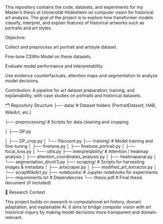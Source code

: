 This repository contains the code, datasets, and experiments for my Master’s thesis at Universität Hildesheim on computer vision for historical art analysis.
The goal of the project is to explore how transformer models classify, interpret, and explain features of historical artworks such as portraits and art styles.

Objective:

Collect and preprocess art portrait and artstyle dataset.

Fine-tune CSWin Model on these datasets.

Evaluate model performance and interpretability.

Use evidence counterfactuals, attention maps and segmentation to analyze model decisions.

Contribution: A pipeline for art dataset preparation, training, and explainability, with case studies on portraits and historical datasets.

🗂 Repository Structure
├── data/  # Dataset folders (PortraitDataset, HAB, WikiArt, etc.)

├── preprocessing/                # Scripts for data cleaning and cropping

│   ├── DP.py

│   ├── DP_crop.py
│   └── filecount.py
├── training/                     # Model training and fine-tuning
│   ├── finetune.py
│   ├── finetune_portrait.py
│   ├── focal_loss.py
│   └── utils.py
├── interpretability/             # Attention / heatmap analysis
│   ├── attention_coordinates_analysis.py
│   ├── heatmapanal.py
│   └── segmentation_dinoV3.py
├── scraping/                     # Scripts for harvesting images & metadata
│   ├── artscraper.py
│   ├── modified_art_extractor.py
│   └── scrapWikiArt.py
├── notebooks/                    # Jupyter notebooks for experiments
├── requirements.txt              # Dependencies
└── thesis.pdf                    # Final thesis document (if included)


🔬 Research Context

This project builds on research in computational art history, domain adaptation, and explainable AI.
It aims to bridge computer vision with art historical inquiry by making model decisions more transparent and domain-relevant.
